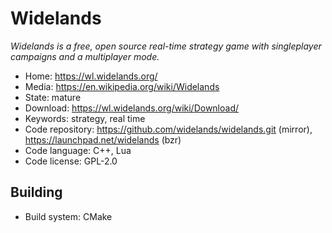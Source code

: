 # Widelands

_Widelands is a free, open source real-time strategy game with singleplayer campaigns and a multiplayer mode._

- Home: https://wl.widelands.org/
- Media: https://en.wikipedia.org/wiki/Widelands
- State: mature
- Download: https://wl.widelands.org/wiki/Download/
- Keywords: strategy, real time
- Code repository: https://github.com/widelands/widelands.git (mirror), https://launchpad.net/widelands (bzr)
- Code language: C++, Lua
- Code license: GPL-2.0

## Building

- Build system: CMake

